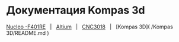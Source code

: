 # Документация Kompas 3d

[Nucleo -F401RE]() &nbsp; | &nbsp; [Altium]() &nbsp; | &nbsp; [CNC3018]() &nbsp; | &nbsp; [Kompas 3D]( /Kompas 3D/README.md )

